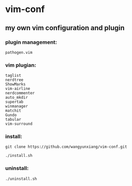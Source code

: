 # vim-conf

my own vim configuration and plugin
------
### plugin management:
```
pathogen.vim
```
### vim plugian:
```
taglist
nerdtree
ShowMarks
vim-airline
nerdcommenter
auto_mkdir
supertab
winmanager
matchit
Gundo
tabular
vim-surround
```
### install:
```
git clone https://github.com/wangyunxiang/vim-conf.git

./install.sh
```
### uninstall:
```
./uninstall.sh
```
